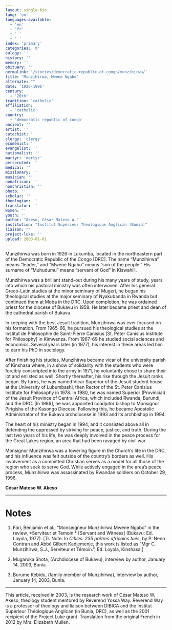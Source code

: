 ```yaml
---
layout: single-bio
lang: 'en'
languages-available:
  - 'en'
  - 'fr'
  - ' '
  - ' '
index: 'primary'
categories: 'm'
eulogy: ''
history: ''
memory: ''
obituary: ''
permalink: '/stories/democratic-republic-of-congo/munzihirwa/'
title: "Munzihirwa, Mwene Ngabo"
alternate: ""
date: '1926-1996'
century:
  - '20th'
tradition: 'catholic'
affiliation:
  - 'catholic'
country:
  - 'democratic republic of congo'
ancient: ''
artist: ''
catechist: ''
clergy: 'clergy'
ecumenist: ''
evangelist: ''
nationalist: ''
martyr: 'martyr'
persecuted: ''
medical: ''
missionary: ''
musician: ''
nonafrican: ''
nonchristian: ''
photo: ''
scholar: ''
theologian: ''
translator: ''
women: ''
youth: ''
author: "Akeso, César Mateso W."
institution: "Institut Supérieur Théologique Anglican (Bunia)"
liaison: ""
project-luke: ''
upload: 2003-01-01
---
```




Munzihirwa was born in 1926 in Lukumba, located in the  northeastern part of the Democratic Republic of the Congo [DRC]. The name  &ldquo;Munzihirwa&rdquo; means &ldquo;leader,&rdquo; and &ldquo;Mwene Ngabo&rdquo; means &ldquo;son of the people.&rdquo; His  surname of &ldquo;Muhudumu&rdquo; means &ldquo;servant of God&rdquo; in Kiswahili.

Munzihirwa was a brilliant stand-out during his many years  of study, years into which his pastoral ministry was often interwoven. After  his general Greco-Latin studies at the minor seminary of Mugeri, he began his  theological studies at the major seminary of Nyakubanda in Rwanda but continued  them at Moba in the DRC. Upon completion, he was ordained priest for the  diocese of Bukavu in 1958. He later became priest and dean of the cathedral  parish of Bukavu.

In keeping with the best Jesuit tradition, Munzihirwa was ever  focused on his formation. From 1965-66, he pursued his theological studies at  the Institut de Philosophie de Saint-Pierre Canisius [St. Peter Canisius Institute  for Philosophy] in Kimwenza. From 1967-69 he studied social sciences and  economics. Several years later (in 1977), his interest in these areas led him  to earn his PhD in sociology.

After finishing his studies, Munzihirwa became vicar of the  university parish of Kinshasa where, in a show of solidarity with the students  who were forcibly conscripted into the army in 1971, he voluntarily chose to  share their lot and enlisted as well. Shortly thereafter, his rise through the  Jesuit ranks began. By turns, he was named Vicar Superior of the Jesuit student  house at the University of Lubumbashi, then Rector of the St. Peter Canisius  Institute for Philosophy in 1978. In 1980, he was named Superior (Provincial)  of the Jesuit Province of Central Africa, which included Rwanda, Burundi, and  the DRC. [In 1986], he was appointed coadjutor bishop to Monsignor Pirigisha of  the Kasongo Diocese. Following this, he became Apostolic Administrator of the Bukavu  archdiocese in 1993 and its archbishop in 1994.

The heart of his ministry began in 1994, and it consisted  above all in defending the oppressed by striving for peace, justice, and truth.  During the last two years of his life, he was deeply involved in the peace  process for the Great Lakes region, an area that had been ravaged by civil war.

Monsignor Munzihirwa was a towering figure in the Church&rsquo;s  life in the DRC, and his influence was felt outside of the country&rsquo;s borders as  well. His involvement as a committed Christian serves as a model for all those  of the region who seek to serve God. While actively engaged in the area&rsquo;s peace  process, Munzihirwa was assassinated by Rwandan soldiers on October 29, 1996.

**César Mateso W. Akeso**

---

# Notes
1. Fari, Benjamin et al., &ldquo;Monseigneur Munzihirwa Mwene  Ngabo&rdquo; in the review, *Serviteur et Temoin * [Servant and Witness] (Bukavu: Ed. Loyola, 1977). [Tr. Note: In *Cibles: 235 pr&ecirc;tres africains tu&eacute;s*, by  P. Neno Contran and Abb&eacute; Gilbert Kadjemenje, this work is listed as &ldquo;Mgr C.  Munzihirwa, S.J., Serviteur et T&eacute;moin.&rdquo;, Ed. Loyola, Kinshasa.]

2. Mugaruka Shota, (Archdiocese of Bukavu), interview by  author, January 14, 2003, Bunia.

3. Burume Kebidu, (family member of Munzihirwa), interview by  author, January 14, 2003, Bunia.

---

This article, received in 2003, is the research work of  C&eacute;sar Mateso W. Akeso, theology student mentored by Reverend Yossa Way.  Reverend Way is a professor of theology and liaison between DIBICA and the Institut Sup&eacute;rieur  Th&eacute;ologique Anglican (in Bunia, DRC), as well as the 2001 recipient of the  Project Luke grant. Translation from the original French in 2012 by Mrs.  Elizabeth Mullen.
